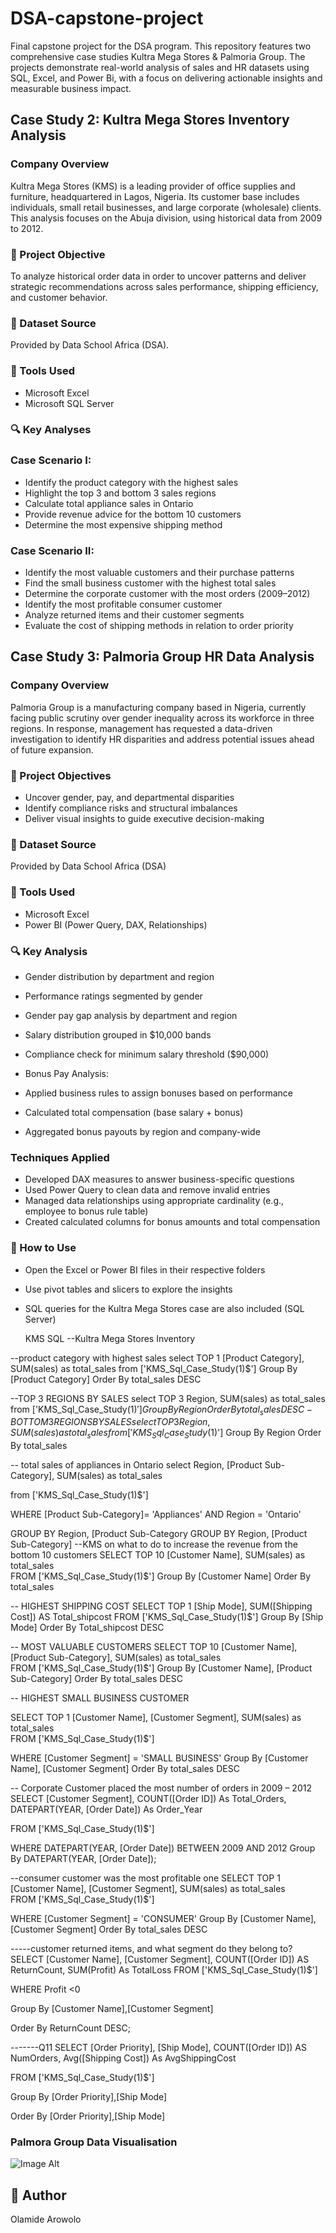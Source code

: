 # DSA-capstone-project
Final capstone project for the DSA program. This repository features two comprehensive case studies Kultra Mega Stores & Palmoria Group. The projects demonstrate real-world analysis of sales and HR datasets using SQL, Excel, and Power Bi, with a focus on delivering actionable insights and measurable business impact.

## Case Study 2: Kultra Mega Stores Inventory Analysis
### Company Overview

Kultra Mega Stores (KMS) is a leading provider of office supplies and furniture, headquartered in Lagos, Nigeria. Its customer base includes individuals, small retail businesses, and large corporate (wholesale) clients. This analysis focuses on the Abuja division, using historical data from 2009 to 2012.

### 📌 Project Objective

To analyze historical order data in order to uncover patterns and deliver strategic recommendations across sales performance, shipping efficiency, and customer behavior.

### 📁 Dataset Source

Provided by Data School Africa (DSA).

### 🧰 Tools Used

- Microsoft Excel
- Microsoft SQL Server

### 🔍 Key Analyses

### Case Scenario I:

- Identify the product category with the highest sales
- Highlight the top 3 and bottom 3 sales regions
- Calculate total appliance sales in Ontario
- Provide revenue advice for the bottom 10 customers
- Determine the most expensive shipping method

 
### Case Scenario II:

- Identify the most valuable customers and their purchase patterns
- Find the small business customer with the highest total sales
- Determine the corporate customer with the most orders (2009–2012)
- Identify the most profitable consumer customer
- Analyze returned items and their customer segments
- Evaluate the cost of shipping methods in relation to order priority

## Case Study 3: Palmoria Group HR Data Analysis
### Company Overview

Palmoria Group is a manufacturing company based in Nigeria, currently facing public scrutiny over gender inequality across its workforce in three regions. In response, management has requested a data-driven investigation to identify HR disparities and address potential issues ahead of future expansion.

### 📌 Project Objectives

- Uncover gender, pay, and departmental disparities
- Identify compliance risks and structural imbalances
- Deliver visual insights to guide executive decision-making

### 📁 Dataset Source

Provided by Data School Africa (DSA)

### 🧰 Tools Used

- Microsoft Excel
- Power BI (Power Query, DAX, Relationships)
  
### 🔍 Key Analysis

- Gender distribution by department and region
- Performance ratings segmented by gender
- Gender pay gap analysis by department and region
- Salary distribution grouped in $10,000 bands
- Compliance check for minimum salary threshold ($90,000)
- Bonus Pay Analysis:

- Applied business rules to assign bonuses based on performance
- Calculated total compensation (base salary + bonus)
- Aggregated bonus payouts by region and company-wide
  
### Techniques Applied
- Developed DAX measures to answer business-specific questions
- Used Power Query to clean data and remove invalid entries
- Managed data relationships using appropriate cardinality (e.g., employee to bonus rule table)
- Created calculated columns for bonus amounts and total compensation
  
### 📌 How to Use
- Open the Excel or Power BI files in their respective folders
- Use pivot tables and slicers to explore the insights
- SQL queries for the Kultra Mega Stores case are also included (SQL Server)

  KMS SQL
  --Kultra Mega Stores Inventory

 --product category with highest sales
 select TOP 1
		[Product Category], 
		SUM(sales) as total_sales
from ['KMS_Sql_Case_Study(1)$']
Group By 
		[Product Category]
Order By
		total_sales DESC

--TOP 3 REGIONS BY SALES
select TOP 3
		Region, 
		SUM(sales) as total_sales
from ['KMS_Sql_Case_Study(1)$']
Group By 
		Region
Order By
		total_sales DESC
  -BOTTOM 3 REGIONS BY SALES
select TOP 3
		Region, 
		SUM(sales) as total_sales
from ['KMS_Sql_Case_Study(1)$']
Group By 
		Region
Order By
		total_sales 

-- total sales of appliances in Ontario
select 
		Region,
		[Product Sub-Category],
		SUM(sales) as total_sales

from ['KMS_Sql_Case_Study(1)$']

WHERE 
	[Product Sub-Category]= 'Appliances' 
	AND Region = 'Ontario'

GROUP BY 
		Region,
		[Product Sub-Category
  GROUP BY 
		Region,
		[Product Sub-Category]
  --KMS on what to do to increase the revenue from the bottom 10 customers
SELECT TOP 10
			[Customer Name],
			SUM(sales) as total_sales	
FROM ['KMS_Sql_Case_Study(1)$']
Group By 
		[Customer Name]
Order By
		total_sales 

-- HIGHEST SHIPPING COST
SELECT TOP 1
			[Ship Mode],
			SUM([Shipping Cost]) AS Total_shipcost
FROM ['KMS_Sql_Case_Study(1)$']
Group By 
		[Ship Mode]
Order By
	Total_shipcost DESC

-- MOST VALUABLE CUSTOMERS
SELECT TOP 10
			[Customer Name],
		[Product Sub-Category],
			SUM(sales) as total_sales	
FROM ['KMS_Sql_Case_Study(1)$']
Group By 
		[Customer Name],
		[Product Sub-Category]
  Order By
		total_sales DESC

-- HIGHEST SMALL BUSINESS CUSTOMER

SELECT TOP 1
			[Customer Name],
		[Customer Segment],
			SUM(sales) as total_sales	
FROM ['KMS_Sql_Case_Study(1)$']

WHERE [Customer Segment] = 'SMALL BUSINESS'
Group By 
		[Customer Name],
		 [Customer Segment] 
Order By
		total_sales DESC

--  Corporate Customer placed the most number of orders in 2009 – 2012
SELECT 
	[Customer Segment],
	COUNT([Order ID]) As Total_Orders,
	DATEPART(YEAR, [Order Date]) As Order_Year

FROM 
	['KMS_Sql_Case_Study(1)$']

WHERE 
		DATEPART(YEAR, [Order Date]) BETWEEN 2009 AND 2012
Group By 
DATEPART(YEAR, [Order Date]);

--consumer customer was the most profitable one
SELECT TOP 1
			[Customer Name],
		[Customer Segment],
			SUM(sales) as total_sales	
FROM ['KMS_Sql_Case_Study(1)$']

WHERE [Customer Segment] = 'CONSUMER'
Group By 
		[Customer Name],
		 [Customer Segment] 
Order By
		total_sales DESC

-----customer returned items, and what segment do they belong to?
SELECT 
		[Customer Name],
		[Customer Segment],
		COUNT([Order ID]) AS ReturnCount,
		SUM(Profit) As TotalLoss 
  FROM ['KMS_Sql_Case_Study(1)$']

WHERE Profit <0

Group By
	[Customer Name],[Customer Segment]

Order By 
	ReturnCount DESC;

-------Q11
SELECT 
	[Order Priority],
	[Ship Mode],
	COUNT([Order ID]) AS NumOrders,
	Avg([Shipping Cost]) As AvgShippingCost

FROM ['KMS_Sql_Case_Study(1)$']

Group By 
	[Order Priority],[Ship Mode]

Order By
	[Order Priority],[Ship Mode]



### Palmora Group Data Visualisation

![Image Alt]()
  
## 👤 Author

Olamide Arowolo
